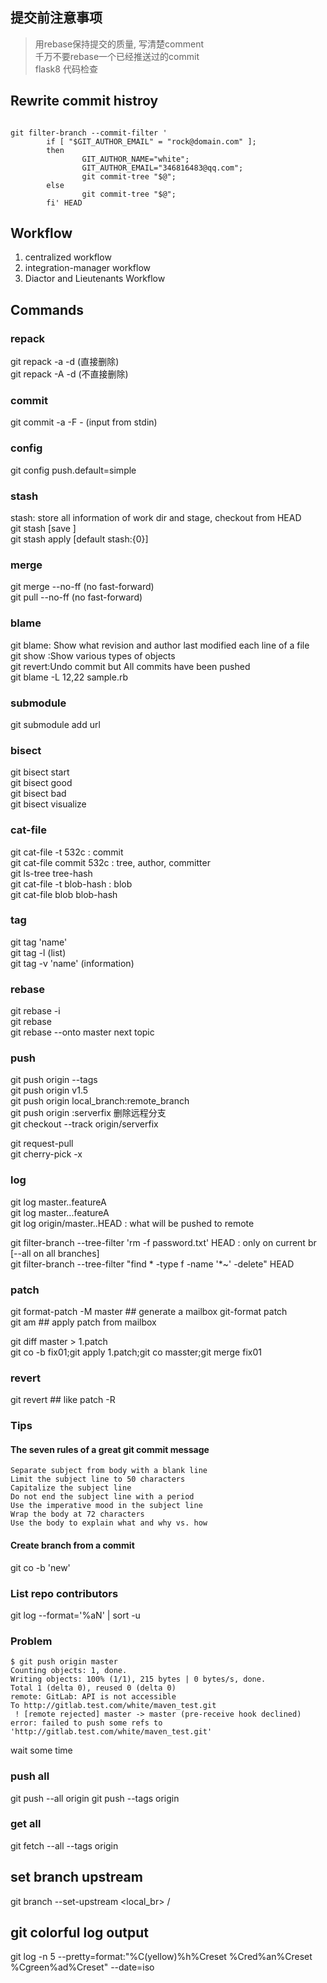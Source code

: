 ## 提交前注意事项  
>   用rebase保持提交的质量, 写清楚comment  
>   千万不要rebase一个已经推送过的commit    
>   flask8 代码检查
## Rewrite commit histroy
```

git filter-branch --commit-filter '
        if [ "$GIT_AUTHOR_EMAIL" = "rock@domain.com" ];
        then
                GIT_AUTHOR_NAME="white";
                GIT_AUTHOR_EMAIL="346816483@qq.com";
                git commit-tree "$@";
        else
                git commit-tree "$@";
        fi' HEAD
```  
    
## Workflow  
1. centralized workflow  
2. integration-manager workflow  
3. Diactor and  Lieutenants Workflow  
  
## Commands  
### repack  
git repack -a -d (直接删除)    
git repack -A -d (不直接删除)    
  
### commit
git commit -a -F -  (input from stdin)

### config  
git config push.default=simple  
  
### stash  
stash: store all information of work dir  and stage, checkout from HEAD  
git stash [save <name>]  
git stash apply [default stash:{0}]   
  
  
### merge  
git merge --no-ff (no fast-forward)  
git pull --no-ff (no fast-forward)  
  
  
### blame  
git blame: Show what revision and author last modified each line of a file  
git show :Show various types of objects  
git revert:Undo commit but All commits have been pushed   
git blame -L 12,22 sample.rb  
  
### submodule  
git submodule add url  
  
  
### bisect  
git bisect start  
git bisect good  
git bisect bad  
git bisect visualize  
  
  
### cat-file   
git cat-file -t 532c : commit  
git cat-file commit 532c : tree, author, committer  
git ls-tree tree-hash  
git cat-file -t blob-hash : blob  
git cat-file blob  blob-hash  
  
  
### tag  
git tag 'name'   
git tag -l (list)  
git tag -v 'name' (information)  
  
### rebase  
git rebase -i  
git rebase <upstream> <branch>  
git rebase --onto master next topic  
  
### push  
git push origin --tags  
git push origin v1.5  
git push origin local_branch:remote_branch  
git push origin :serverfix   删除远程分支  
git checkout --track origin/serverfix  
  
  
git request-pull  
git cherry-pick -x  
  
  
### log  
git log master..featureA  
git log master...featureA  
git log origin/master..HEAD  : what will be pushed to remote  
  
git filter-branch --tree-filter 'rm -f password.txt' HEAD : only on current br  
[--all on all branches]  
git filter-branch --tree-filter "find * -type f -name '*~' -delete" HEAD  
  
  
  
### patch  
git format-patch -M master ## generate a mailbox git-format patch   
git am  ## apply patch from mailbox  
  
<fix01>git diff master > 1.patch  
<master>git co -b fix01;git apply 1.patch;git co masster;git merge fix01  
  
### revert  
git revert ## like patch -R  


### Tips
#### The seven rules of a great git commit message
```
Separate subject from body with a blank line
Limit the subject line to 50 characters
Capitalize the subject line
Do not end the subject line with a period
Use the imperative mood in the subject line
Wrap the body at 72 characters
Use the body to explain what and why vs. how
```

#### Create branch from a commit
git co -b 'new' <commit-id>

### List repo contributors
git log --format='%aN' | sort -u


### Problem
```
$ git push origin master
Counting objects: 1, done.
Writing objects: 100% (1/1), 215 bytes | 0 bytes/s, done.
Total 1 (delta 0), reused 0 (delta 0)
remote: GitLab: API is not accessible
To http://gitlab.test.com/white/maven_test.git
 ! [remote rejected] master -> master (pre-receive hook declined)
error: failed to push some refs to 'http://gitlab.test.com/white/maven_test.git'
```
wait some time



### push all 
git push --all origin
git push --tags origin


### get all
git fetch --all --tags origin



## set branch upstream
git branch --set-upstream <local_br> <upstream>/<branch>



## git colorful log output
git log -n 5 --pretty=format:"%C(yellow)%h%Creset %Cred%an%Creset %Cgreen%ad%Creset" --date=iso


